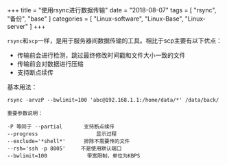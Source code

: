 +++
title = "使用rsync进行数据传输"
date = "2018-08-07"
tags = [ "rsync", "备份", "base" ]
categories = [
	"Linux-software",
	"Linux-Base",
    "Linux-server"
]
+++

`rsync`和`scp`一样，是用于服务器间数据传输的工具。相比于scp主要有以下优点：

- 传输前会进行检测，跳过最终修改时间戳和文件大小一致的文件
- 传输前会对数据进行压缩
- 支持断点续传

基本用法：

```shell
rsync -arvzP --bwlimit=100 'abc@192.168.1.1:/home/data/*' /data/back/

重要参数说明：

-P 等同于 --partial       支持断点续传
--progress                   显示过程
--exclude='*shell*'      排除不需要传的文件
--rsh='ssh -p 8005'     不是使用默认端口
--bwlimit=100             带宽限制，单位为KBPS
```

